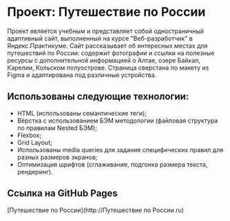 # Проект: Путешествие по России

Проект является учебным и представляет собой одностраничный адаптивный сайт, выполненный на курсе "Веб-разработчик" в Яндекс.Практикуме. Сайт рассказывает об интересных местах для путешествий по России: содержит фотографии и ссылки на полезные ресурсы с дополнительной информацией о Алтае, озере Байкал, Карелии, Кольском полуострове. Страница сверстана по макету из Figma и адаптирована под различные устройства.

## Использованы следующие технологии:

- HTML (использованы семантические теги);
- Вёрстка с использованием БЭМ методологии (файловая структура по правилам Nested БЭМ);
- Flexbox;
- Grid Layout;
- Использованы media queries для задания специфических правил для разных размеров экранов;
- Оптимизация шрифтов (сглаживание, подгонка размера текста, рендеринг).

## Ссылка на GitHub Pages

[Путешествие по России](http://Путешествие по России.ru)
